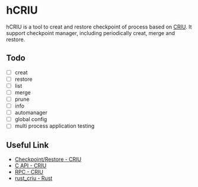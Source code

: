 # hCRIU

hCRIU is a tool to creat and restore checkpoint of process based on [CRIU](https://github.com/checkpoint-restore/criu). It support checkpoint manager, including periodically creat, merge and restore.

## Todo

- [ ] creat
- [ ] restore
- [ ] list
- [ ] merge
- [ ] prune
- [ ] info
- [ ] automanager
- [ ] global config
- [ ] multi process application testing

## Useful Link

- [Checkpoint/Restore - CRIU](https://criu.org/Checkpoint/Restore)
- [C API - CRIU](https://criu.org/C_API)
- [RPC - CRIU](https://criu.org/RPC)
- [rust_criu - Rust](https://docs.rs/rust-criu/latest/rust_criu/)
